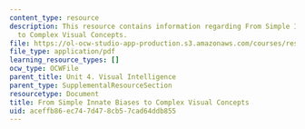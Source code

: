 ```yaml
---
content_type: resource
description: This resource contains information regarding From Simple Innate Biases
  to Complex Visual Concepts.
file: https://ol-ocw-studio-app-production.s3.amazonaws.com/courses/res-9-003-brains-minds-and-machines-summer-course-summer-2015/aceffb86ec747d478cb57cad64ddb855_MITRES_9_003SUM15_Lec4-1.pdf
file_type: application/pdf
learning_resource_types: []
ocw_type: OCWFile
parent_title: Unit 4. Visual Intelligence
parent_type: SupplementalResourceSection
resourcetype: Document
title: From Simple Innate Biases to Complex Visual Concepts
uid: aceffb86-ec74-7d47-8cb5-7cad64ddb855
---
```

